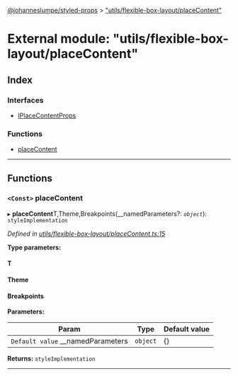 [@johanneslumpe/styled-props](../README.md) > ["utils/flexible-box-layout/placeContent"](../modules/_utils_flexible_box_layout_placecontent_.md)

# External module: "utils/flexible-box-layout/placeContent"

## Index

### Interfaces

* [IPlaceContentProps](../interfaces/_utils_flexible_box_layout_placecontent_.iplacecontentprops.md)

### Functions

* [placeContent](_utils_flexible_box_layout_placecontent_.md#placecontent)

---

## Functions

<a id="placecontent"></a>

### `<Const>` placeContent

▸ **placeContent**T,Theme,Breakpoints(__namedParameters?: *`object`*): `styleImplementation`

*Defined in [utils/flexible-box-layout/placeContent.ts:15](https://github.com/johanneslumpe/styled-props/blob/3abf398/src/utils/flexible-box-layout/placeContent.ts#L15)*

**Type parameters:**

#### T 
#### Theme 
#### Breakpoints 
**Parameters:**

| Param | Type | Default value |
| ------ | ------ | ------ |
| `Default value` __namedParameters | `object` |  {} |

**Returns:** `styleImplementation`

___

